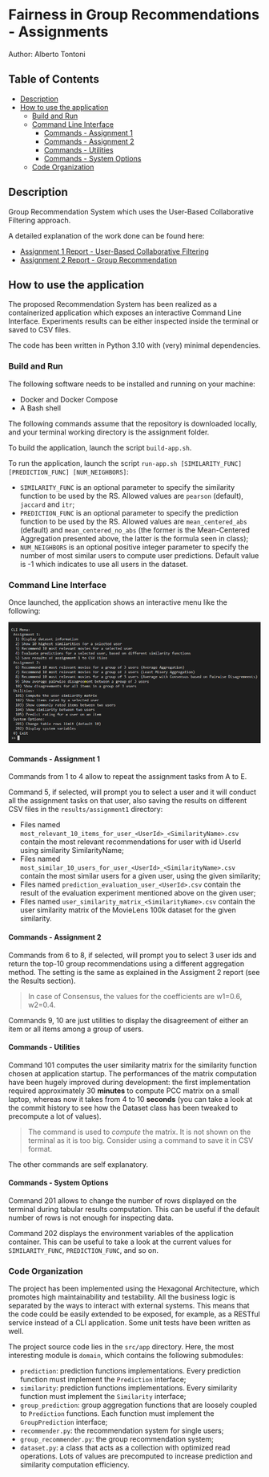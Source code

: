 # Fairness in Group Recommendations - Assignments

Author: Alberto Tontoni

## Table of Contents
- [Description](#description)
- [How to use the application](#how-to-use-the-application)
    - [Build and Run](#build-and-run)
    - [Command Line Interface](#command-line-interface)
        - [Commands - Assignment 1](#commands---assignment)
        - [Commands - Assignment 2](#commands---assignment)
        - [Commands - Utilities](#commands---utilities)
        - [Commands - System Options](#commands---system-options)
    - [Code Organization](#code-organization)


## Description

Group Recommendation System which uses the User-Based Collaborative Filtering approach.

A detailed explanation of the work done can be found here:
- [Assignment 1 Report - User-Based Collaborative Filtering](./reports/report-assignment1.md)
- [Assignment 2 Report - Group Recommendation](./reports/report-assignment2.md)

## How to use the application

The proposed Recommendation System has been realized as a containerized application which exposes an interactive Command Line Interface. 
Experiments results can be either inspected inside the terminal or saved to CSV files.

The code has been written in Python 3.10 with (very) minimal dependencies.

### Build and Run

The following software needs to be installed and running on your machine:
- Docker and Docker Compose
- A Bash shell

The following commands assume that the repository is downloaded locally, and your terminal working directory is the assignment folder.

To build the application, launch the script `build-app.sh`.

To run the application, launch the script `run-app.sh [SIMILARITY_FUNC] [PREDICTION_FUNC] [NUM_NEIGHBORS]`:
- `SIMILARITY_FUNC` is an optional parameter to specify the similarity function to be used by the RS. Allowed values are `pearson` (default), `jaccard` and `itr`;
- `PREDICTION_FUNC` is an optional parameter to specify the prediction function to be used by the RS. Allowed values are `mean_centered_abs` (default) and `mean_centered_no_abs` (the former is the Mean-Centered Aggregation presented above, the latter is the formula seen in class);
- `NUM_NEIGHBORS` is an optional positive integer parameter to specify the number of most similar users to compute user predictions. Default value is -1 which indicates to use all users in the dataset.

### Command Line Interface
Once launched, the application shows an interactive menu like the following:

![](./resources/report-images/command-line-interface.png)

#### Commands - Assignment 1
Commands from 1 to 4 allow to repeat the assignment tasks from A to E. 

Command 5, if selected, will prompt you to select a user and it will conduct all the assignment tasks on that user, also saving the results on different CSV files in the `results/assignment1` directory:
- Files named `most_relevant_10_items_for_user_<UserId>_<SimilarityName>.csv` contain the most relevant recommendations for user with id UserId using similarity SimilarityName;
- Files named `most_similar_10_users_for_user_<UserId>_<SimilarityName>.csv` contain the most similar users for a given user, using the given similarity;
- Files named `prediction_evaluation_user_<UserId>.csv` contain the result of the evaluation experiment mentioned above on the given user;
- Files named `user_similarity_matrix_<SimilarityName>.csv` contain the user similarity matrix of the MovieLens 100k dataset for the given similarity.

#### Commands - Assignment 2
Commands from 6 to 8, if selected, will prompt you to select 3 user ids and return the top-10 group recommendations using a different aggregation method. The setting is the same as explained in the Assigment 2 report (see the Results section).
> In case of Consensus, the values for the coefficients are w1=0.6, w2=0.4.

Commands 9, 10 are just utilities to display the disagreement of either an item or all items among a group of users.

#### Commands - Utilities
Command 101 computes the user similarity matrix for the similarity function chosen at application startup. The performances of the matrix computation have been hugely improved during development: the first implementation required approximately 30 **minutes** to compute PCC matrix on a small laptop, whereas now it takes from 4 to 10 **seconds** (you can take a look at the commit history to see how the Dataset class has been tweaked to precompute a lot of values). 
> The command is used to *compute* the matrix. It is not shown on the terminal as it is too big. Consider using a command to save it in CSV format.

The other commands are self explanatory.

#### Commands - System Options
Command 201 allows to change the number of rows displayed on the terminal during tabular results computation. This can be useful if the default number of rows is not enough for inspecting data.

Command 202 displays the environment variables of the application container. This can be useful to take a look at the current values for `SIMILARITY_FUNC`, `PREDICTION_FUNC`, and so on.

### Code Organization

The project has been implemented using the Hexagonal Architecture, which promotes high maintainability and testability. All the business logic is separated by the ways to interact with external systems. This means that the code could be easily extended to be exposed, for example, as a RESTful service instead of a CLI application. Some unit tests have been written as well.

The project source code lies in the `src/app` directory.
Here, the most interesting module is `domain`, which contains the following submodules:
- `prediction`: prediction functions implementations. Every prediction function must implement the `Prediction` interface;
- `similarity`: prediction functions implementations. Every similarity function must implement the `Similarity` interface;
- `group_prediction`: group aggregation functions that are loosely coupled to `Prediction` functions. Each function must implement the `GroupPrediction` interface;
- `recommender.py`: the recommendation system for single users;
- `group_recommender.py`: the group recommendation system;
- `dataset.py`: a class that acts as a collection with optimized read operations. Lots of values are precomputed to increase prediction and similarity computation efficiency.